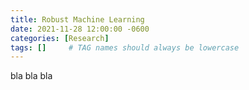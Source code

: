 ```yaml
---
title: Robust Machine Learning
date: 2021-11-28 12:00:00 -0600
categories: [Research]
tags: []     # TAG names should always be lowercase
---
```

bla bla bla